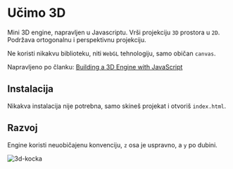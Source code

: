 # Učimo 3D

Mini 3D engine, napravljen u Javascriptu. Vrši projekciju `3D` prostora u `2D`. Podržava ortogonalnu i perspektivnu projekciju.

Ne koristi nikakvu biblioteku, niti `WebGL` tehnologiju, samo običan `canvas`.

Napravljeno po članku: [Building a 3D Engine with JavaScript](https://www.sitepoint.com/building-3d-engine-javascript/)

## Instalacija

Nikakva instalacija nije potrebna, samo skineš projekat i otvoriš `index.html`.

## Razvoj

Engine koristi neuobičajenu konvenciju, `z` osa je uspravno, a `y` po dubini.

![3d-kocka](https://dab1nmslvvntp.cloudfront.net/wp-content/uploads/2016/02/1454758168cube.png)
